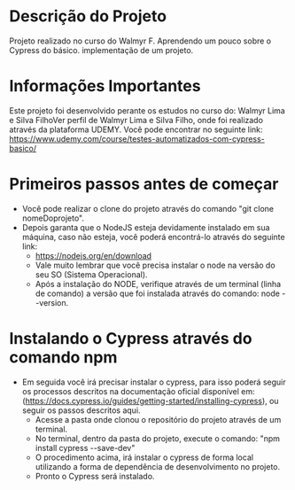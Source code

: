 # Descrição do Projeto
Projeto realizado no curso do Walmyr F. Aprendendo um pouco sobre o Cypress do básico. implementação de um projeto.

# Informações Importantes
Este projeto foi desenvolvido perante os estudos no curso do: Walmyr Lima e Silva FilhoVer perfil de Walmyr Lima e Silva Filho, onde foi realizado através da plataforma UDEMY.
Você pode encontrar no seguinte link: https://www.udemy.com/course/testes-automatizados-com-cypress-basico/

# Primeiros passos antes de começar
- Você pode realizar o clone do projeto através do comando "git clone nomeDoprojeto".
- Depois garanta que o NodeJS esteja devidamente instalado em sua máquina, caso não esteja, você poderá encontrá-lo através do seguinte link:
    - https://nodejs.org/en/download
    - Vale muito lembrar que você precisa instalar o node na versão do seu SO (Sistema Operacional).
    - Após a instalação do NODE, verifique através de um terminal (linha de comando) a versão que foi instalada através do comando: node --version.

# Instalando o Cypress através do comando npm
- Em seguida você irá precisar instalar o cypress, para isso poderá seguir os processos descritos na documentação oficial disponível em: (https://docs.cypress.io/guides/getting-started/installing-cypress), ou seguir os passos descritos aqui.
    - Acesse a pasta onde clonou o repositório do projeto através de um terminal.
    - No terminal, dentro da pasta do projeto, execute o comando: "npm install cypress --save-dev" 
    - O procedimento acima, irá instalar o cypress de forma local utilizando a forma de dependência de desenvolvimento no projeto.
    - Pronto o Cypress será instalado.